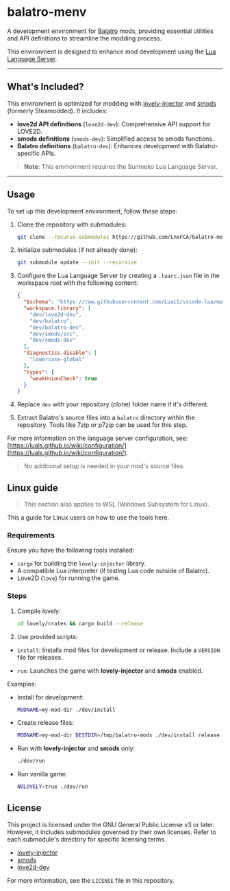 # balatro-menv

A development environment for [Balatro](https://www.playbalatro.com/) mods,
providing essential utilities and API definitions to streamline the modding process.

This environment is designed to enhance mod development using the
[Lua Language Server](https://luals.github.io/).

---

## What's Included?

This environment is optimized for modding with
[lovely-injector](https://github.com/ethangreen-dev/lovely-injector) and
[smods](https://github.com/Steamodded/smods) (formerly Steamodded). It includes:

- **love2d API definitions** (`love2d-dev`): Comprehensive API support for LOVE2D.
- **smods definitions** (`smods-dev`): Simplified access to smods functions.
- **Balatro definitions** (`balatro-dev`): Enhances development with Balatro-specific APIs.

> **Note**: This environment requires the Sumneko Lua Language Server.

---

## Usage

To set up this development environment, follow these steps:

1. Clone the repository with submodules:

    ```sh
    git clone --recurse-submodules https://github.com/LnxFCA/balatro-mod-env.git dev

    ```

2. Initialize submodules (if not already done):

    ```sh
    git submodule update --init --recursive
    ```

3. Configure the Lua Language Server by creating a `.luarc.json`
file in the workspace root with the following content:

    ```json
    {
      "$schema": "https://raw.githubusercontent.com/LuaLS/vscode-lua/master/setting/schema.json",
      "workspace.library": [
        "dev/love2d-dev",
        "dev/balatro",
        "dev/balatro-dev",
        "dev/smods/src",
        "dev/smods-dev"
      ],
      "diagnostics.disable": [
        "lowercase-global"
      ],
      "types": {
        "weakUnionCheck": true
      }
    }
    ```

4. Replace `dev` with your repository (clone) folder name if it's different.

5. Extract Balatro's source files into a `balatro` directory within the repository.
Tools like 7zip or p7zip can be used for this step.

For more information on the language server configuration, see:
[https://luals.github.io/wiki/configuration/](https://luals.github.io/wiki/configuration/).

> No additional setup is needed in your mod's source files.

## Linux guide

> This section also applies to WSL (Windows Subsystem for Linux).

This a guide for Linux users on how to use the tools here.

### Requirements

Ensure you have the following tools installed:

- `cargo` for building the `lovely-injector` library.
- A compatible Lua interpreter (if testing Lua code outside of Balatro).
- Love2D (`love`) for running the game.

### Steps

1. Compile lovely:

    ```sh
    cd lovely/crates && cargo build --release
    ```

2. Use provided scripts:

- `install`: Installs mod files for development or release. Include a `VERSION` file for releases.

- `run`: Launches the game with **lovely-injector** and **smods** enabled.

Examples:

- Install for development:
    ```bash
    MODNAME=my-mod-dir ./dev/install
    ```

- Create release files:

    ```bash
    MODNAME=my-mod-dir DESTDIR=/tmp/balatro-mods ./dev/install release
    ```

- Run with **lovely-injector** and **smods** only:

    ```bash
    ./dev/run
    ```

- Run vanilla game:

    ```bash
    NOLOVELY=true ./dev/run
    ```

## License

This project is licensed under the GNU General Public License v3 or later.
However, it includes submodules governed by their own licenses.
Refer to each submodule's directory for specific licensing terms.

- [lovely-injector](https://github.com/ethangreen-dev/lovely-injector)
- [smods](https://github.com/Steamodded/smods)
- [love2d-dev](https://github.com/LuaCATS/love2d.git)

For more information, see the `LICENSE` file in this repository.

